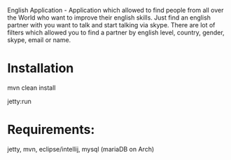 English Application - Application which allowed to find people from all over the World who want to improve their english skills. Just find an english partner with you want to talk and start talking via skype. There are lot of filters which allowed you to find a partner by english level, country, gender, skype, email or name.


Installation
==============

mvn clean install

jetty:run


Requirements:
==============

jetty, mvn, eclipse/intellij, mysql (mariaDB on Arch)
